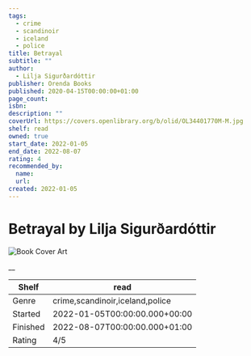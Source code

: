 ```yaml
---
tags:
  - crime
  - scandinoir
  - iceland
  - police
title: Betrayal
subtitle: ""
author:
  - Lilja Sigurðardóttir
publisher: Orenda Books
published: 2020-04-15T00:00:00+01:00
page_count:
isbn:
description: ""
coverUrl: https://covers.openlibrary.org/b/olid/OL34401770M-M.jpg
shelf: read
owned: true
start_date: 2022-01-05
end_date: 2022-08-07
rating: 4
recommended_by:
  name:
  url:
created: 2022-01-05
---
```


# Betrayal by Lilja Sigurðardóttir

![Book Cover Art](https://covers.openlibrary.org/b/olid/OL34401770M-M.jpg)

__

| Shelf | read |
| --- | --- |
| Genre | crime,scandinoir,iceland,police |
| Started | 2022-01-05T00:00:00.000+00:00 |
| Finished | 2022-08-07T00:00:00.000+01:00 |
| Rating | 4/5 |
